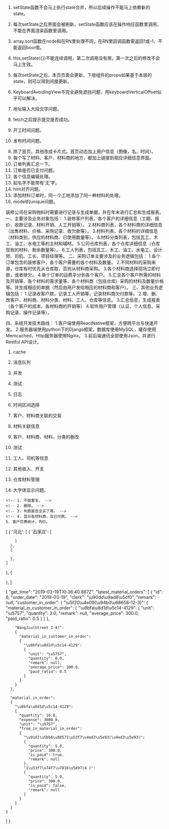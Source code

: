 1. setState函数不会马上执行state合并，所以后续操作不能马上依赖新的state。
2. 每次setState之后界面会被刷新，setState函数应该在操作响应函数里调用，不能在界面渲染函数里调用。
3. array.sort函数在node和在RN里处理不同，在RN里回调函数需返回1或-1，不能返回bool值。
4. this.setState({})不能连续调用，第二次调用没有用，第一次之后的修改不会马上生效。
5. 每次setState之后，本页页面会更新，下层组件的props如果基于本层的state，则可以得到间接更新。

1. KeyboardAvoidingView不完全避免遮挡问题，用keyboardVerticalOffset似乎可以解决。
2. 地址输入大段文字问题。
3. fetch之后提示提交是否成功。

4. 开工时间问题。
5. 发布时间问题。
<!-- 6. 非必须项目，填写完没有收回键盘直接确认，会导致onEndEditing没有调用。 -->
8. 除了首页，其他改成卡片式。首页动态加上用户信息（图像，名，时间）。
9. 每个写了材料、客户、材料商的地方，都加上链接到相应详细信息界面。
10. 订单列表汇总一下。
11. 订单是否已支付问题。
12. 各个信息编辑处理。
13. 起名字不能带有‘无’字。
14. hint对齐问题。
15. 添加材料订单时，同一个工地添加了同一种材料的处理。
16. model的unique问题。



装修公司在采购物料时需要进行记录与生成单据，并在年末进行汇总和生成报表。
一、主要涉及业务对象包括：
1.装修客户列表，各个客户的详细信息（工期、报价、收款记录、材料开销、人工开销等）。
2.材料商列表，各个材料商的详细信息（出售材料、价格、采购记录、收欠款等）。
3.材料列表，各个材料的详细信息（材料类别，供应的材料商、已使用数量等）。
4.材料分类列表，包括瓦工、木工、油工、水电工等的主材和辅材。
5.公司仓库列表，各个仓库详细信息（仓库现有的材料、剩余数量等）。
6.工人列表，包括瓦工、木工、油工、水电工、设计师、司机、工长、项目经理等。
二、采购订单主要涉及的业务逻辑包括：
1.各个订单包含的装修客户，各个客户需要的各个材料及数量。
2.不同材料的采购来源，仓库有时优先从仓库取，否则从材料商采购。
3.各个材料商选择现场立即付款，或者赊欠。
4.单个订单的运费平分到各个客户。
5.汇总各个客户所需的材料及开销等、各个材料的需求量等、各个材料商（包括仓库）采购的材料及数量价格等。并生成相应的单据（然后由用户发给相应的材料商和客户）。
三、其他业务逻辑包括：
1.记录收客户款，记录工人开销等，记录材料商欠付款等。
2.增、删、改客户、材料商、材料分类、材料、工人、仓库等信息。
3.汇总信息，生成报表（各个客户的成本、各材料商的开销等）
4.软件用户管理（认证、个人信息、采购记录、操作记录等）。

四、系统开发技术路线：
1.客户端使用ReactNative框架，方便跨平台与快速开发。
2.服务器端使用python下的Django框架，数据库使用MySQL，缓存使用Memcached，Http服务器使用Nginx。
3.前后端通讯全部使用Json，并进行Restful API设计。


1. cache
2. 消息队列
3. 并发
4. 测试
5. 日志


1. 时间区间选择
2. 客户、材料商关联的交易
3. 材料关联信息
4. 客户、材料商、材料、分类的删改
5. 测试
6. 工人、司机等信息
7. 其他收入、开支
8. 仓库材料管理

1. 大字体显示问题。

<!-- 1. 根据时间选择客户。 -->
<!-- 2. 根据来源类型选择材料地来源 -->
<!-- 3. 显示材料订单中添加材料的备注 -->
<!-- 3. 显示材料订单中添加来源的备注 -->


    <!-- 1. 不能重复。 -->
    <!-- 2. 删除。 -->
    <!-- 3. 判断是否全买了等。 -->
    <!-- 4. 显示各材料商，及已付款。 -->
    5. 客户花费统计，均价。

[
  {
    '河北':
    [
      {
        '石家庄':
        [
          
        ]
      },
      {

      },
    ]
  },
  {

  },
]


{
  "get_time": "2019-03-19T10:36:40.867Z", 
  "latest_material_orders": 
  [
    {
      "id": 6, 
      "order_date": "2019-03-19", 
      "clerk": "\u90dd\u9ad8\u5cf0", 
      "remark": null, 
      "customer_in_order": 
      {
        "\u5f20\u4e09(\u94b0\u68658-12-3)": 
        {
          "material_in_customer_in_order": 
          {
            "\u8bfa\u8d1d\u5c14-4129": 
            {
              "unit": "\u5757", 
              "quantity": 2.0, 
              "remark": null, 
              "average_price": 300.0, 
              "paid_ratio": 0.5
            }
          }
        }, 

        "WangJiu(Street 2-4)": 
        {
          "material_in_customer_in_order": 
          {
            "\u8bfa\u8d1d\u5c14-4129": 
            {
              "unit": "\u5757", 
              "quantity": 8.0, 
              "remark": null, 
              "average_price": 300.0, 
              "paid_ratio": 0.5
            }
          }
        }
      }, 
      
      "material_in_order": 
      {
        "\u8bfa\u8d1d\u5c14-4129": 
        {
          "quantity": 10.0, 
          "expense": 3000.0, 
          "unit": "\u5757", 
          "from_in_material_in_order": 
          {
            "\u91d1\u5bb6\u88571\u53f7\u4ed3\u5e93(\u4ed3\u5e93)": 
            {
              "quantity": 5.0, 
              "price": 300.0, 
              "is_paid": true, 
              "remark": null
            }, 
            "1\u53f7\u74f7\u7816\u5e97(4 )": 
            {
              "quantity": 5.0, 
              "price": 300.0, 
              "is_paid": false, 
              "remark": null
            }
          }
        }
      }
    }
  ]
}